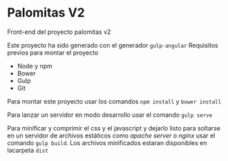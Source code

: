 # Palomitas V2

Front-end del proyecto palomitas v2

Este proyecto ha sido generado con el generador `gulp-angular`
Requisitos previos para montar el proyecto

- Node y npm
- Bower
- Gulp
- Git

Para montar este proyecto usar los comandos `npm install` y `bower install`

Para lanzar un servidor en modo desarrollo usar el comando `gulp serve`

Para minificar y comprimir el css y el javascript y dejarlo listo para soltarse en un servidor de archivos estáticos como *apache server* o *nginx* usar el comando `gulp build`. Los archivos minificados estaran disponibles en lacarpeta `dist`
